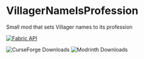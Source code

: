 # VillagerNameIsProfession
Small mod that sets Villager names to its profession

[![Fabric API](https://images2.imgbox.com/8e/38/bfInI5qv_o.png)](https://www.curseforge.com/minecraft/mc-mods/fabric-api)

![CurseForge Downloads](https://img.shields.io/curseforge/dt/899315?style=for-the-badge&logo=curseforge&logoColor=%230d0d0d&labelColor=%23f16436&color=%230d0d0d&link=https%3A%2F%2Fwww.curseforge.com%2Fminecraft%2Fmc-mods%2Fvillager-name-is-profession) 
![Modrinth Downloads](https://img.shields.io/modrinth/dt/yQLp1BFa?style=for-the-badge&logo=modrinth&color=%231bd96a&link=https%3A%2F%2Fmodrinth.com%2Fmod%2Fvillager-name-is-profession)


